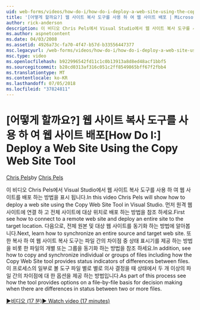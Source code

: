 ```yaml
---
uid: web-forms/videos/how-do-i/how-do-i-deploy-a-web-site-using-the-copy-web-site-tool
title: '[어떻게 할까요?] 웹 사이트 복사 도구를 사용 하 여 웹 사이트 배포 | Microsoft Docs'
author: rick-anderson
description: 이 비디오 Chris Pels에서 Visual Studio에서 웹 사이트 복사 도구를 사용 하 여 웹 사이트를 배포 하는 방법을 표시 됩니다. 원격 웹 사이트에 연결 하는 방법은 먼저 및...
ms.author: aspnetcontent
ms.date: 04/03/2008
ms.assetid: 4926a73c-fa70-4f47-b57d-b33556447377
msc.legacyurl: /web-forms/videos/how-do-i/how-do-i-deploy-a-web-site-using-the-copy-web-site-tool
msc.type: video
ms.openlocfilehash: b922996542fd11c1c0b13913a8d8ed48acf1bbf5
ms.sourcegitcommit: b28cd0313af316c051c2ff8549865bff67f2fbb4
ms.translationtype: MT
ms.contentlocale: ko-KR
ms.lasthandoff: 07/05/2018
ms.locfileid: "37824811"
---
```

<a name="how-do-i-deploy-a-web-site-using-the-copy-web-site-tool"></a><span data-ttu-id="4d9e5-104">[어떻게 할까요?] 웹 사이트 복사 도구를 사용 하 여 웹 사이트 배포</span><span class="sxs-lookup"><span data-stu-id="4d9e5-104">[How Do I:] Deploy a Web Site Using the Copy Web Site Tool</span></span>
====================
<span data-ttu-id="4d9e5-105">[Chris Pels](https://twitter.com/chrispels)</span><span class="sxs-lookup"><span data-stu-id="4d9e5-105">by [Chris Pels](https://twitter.com/chrispels)</span></span>

<span data-ttu-id="4d9e5-106">이 비디오 Chris Pels에서 Visual Studio에서 웹 사이트 복사 도구를 사용 하 여 웹 사이트를 배포 하는 방법을 표시 됩니다.</span><span class="sxs-lookup"><span data-stu-id="4d9e5-106">In this video Chris Pels will show how to deploy a web site using the Copy Web Site Tool in Visual Studio.</span></span> <span data-ttu-id="4d9e5-107">먼저 원격 웹 사이트에 연결 하 고 전체 사이트에 대상 위치로 배포 하는 방법을 참조 하세요.</span><span class="sxs-lookup"><span data-stu-id="4d9e5-107">First see how to connect to a remote web site and deploy an entire site to the target location.</span></span> <span data-ttu-id="4d9e5-108">다음으로, 전체 원본 및 대상 웹 사이트를 동기화 하는 방법에 알아봅니다.</span><span class="sxs-lookup"><span data-stu-id="4d9e5-108">Next, learn how to synchronize an entire source and target web site.</span></span> <span data-ttu-id="4d9e5-109">또한 복사 하 여 웹 사이트 복사 도구는 파일 간의 차이점 중 상태 표시기를 제공 하는 방법을 비롯 한 파일의 개별 또는 그룹을 동기화 하는 방법을 참조 하세요.</span><span class="sxs-lookup"><span data-stu-id="4d9e5-109">In addition, see how to copy and synchronize individual or groups of files including how the Copy Web Site tool provides status indicators of differences between files.</span></span> <span data-ttu-id="4d9e5-110">이 프로세스의 일부로 볼 도구 파일 별로 별로 의사 결정을 때 상태에서 두 개 이상의 파일 간의 차이점에 대 한 옵션을 제공 하는 방법입니다.</span><span class="sxs-lookup"><span data-stu-id="4d9e5-110">As part of this process see how the tool provides options on a file-by-file basis for decision making when there are differences in status between two or more files.</span></span>

[<span data-ttu-id="4d9e5-111">&#9654;비디오 (17 분)</span><span class="sxs-lookup"><span data-stu-id="4d9e5-111">&#9654; Watch video (17 minutes)</span></span>](https://channel9.msdn.com/Blogs/ASP-NET-Site-Videos/how-do-i-deploy-a-web-site-using-the-copy-web-site-tool)
